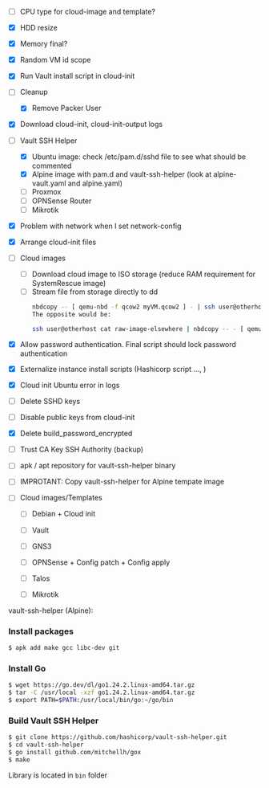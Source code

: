 - [ ] CPU type for cloud-image and template?
- [x] HDD resize
- [x] Memory final?
- [x] Random VM id scope
- [x] Run Vault install script in cloud-init
- [ ] Cleanup 
    - [x] Remove Packer User
- [x] Download cloud-init, cloud-init-output logs
- [ ] Vault SSH Helper
    - [x] Ubuntu image: check /etc/pam.d/sshd file to see what should be commented
    - [x] Alpine image with pam.d and vault-ssh-helper (look at alpine-vault.yaml and alpine.yaml)
    - [ ] Proxmox
    - [ ] OPNSense Router
    - [ ] Mikrotik
- [x] Problem with network when I set network-config
- [x] Arrange cloud-init files
- [ ] Cloud images
    - [ ] Download cloud image to ISO storage (reduce RAM requirement for SystemRescue image)
    - [ ] Stream file from storage directly to dd
        ```bash
        nbdcopy -- [ qemu-nbd -f qcow2 myVM.qcow2 ] - | ssh user@otherhost cat '>' raw-image-elsewhere
        The opposite would be:

        ssh user@otherhost cat raw-image-elsewhere | nbdcopy -- - [ qemu-nbd -f qcow2 local.qcow2 ]
        ```

- [x] Allow password authentication. Final script should lock password authentication
- [x] Externalize instance install scripts (Hashicorp script ..., )
- [x] Cloud init Ubuntu error in logs
- [ ] Delete SSHD keys
- [ ] Disable public keys from cloud-init
- [x] Delete build_password_encrypted
- [ ] Trust CA Key SSH Authority (backup)
- [ ] apk / apt repository for vault-ssh-helper binary
- [ ] IMPROTANT: Copy vault-ssh-helper for Alpine tempate image 

- [ ] Cloud images/Templates
    - [ ] Debian + Cloud init
    - [ ] Vault
    - [ ] GNS3
    - [ ] OPNSense + Config patch + Config apply
    - [ ] Talos
    - [ ] Mikrotik



vault-ssh-helper (Alpine):

### Install packages

```bash
$ apk add make gcc libc-dev git
```

### Install Go

```bash
$ wget https://go.dev/dl/go1.24.2.linux-amd64.tar.gz
$ tar -C /usr/local -xzf go1.24.2.linux-amd64.tar.gz
$ export PATH=$PATH:/usr/local/bin/go:~/go/bin
```

### Build Vault SSH Helper

```bash
$ git clone https://github.com/hashicorp/vault-ssh-helper.git
$ cd vault-ssh-helper
$ go install github.com/mitchellh/gox
$ make
```

Library is located in `bin` folder